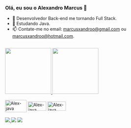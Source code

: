 ### Olá, eu sou o Alexandro Marcus  👋

<!--
**AlexandroMarcus/AlexandroMarcus** is a ✨ _special_ ✨ repository because its `README.md` (this file) appears on your GitHub profile.
-->

- 🚀 Desenvolvedor Back-end me tornando Full Stack.
- 🌱 Estudando Java.
- 📫 Contate-me no email: marcusxandroo@gmail.com ou marcusxandroo@hotmail.com.

<br/>

<div align="left">
  <a href="https://github.com/AlexandroMarcus">
    <img height="150em" src="https://github-readme-stats.vercel.app/api?username=AlexandroMarcus&count_private=true&include_all_commits=true&show_icons=true&theme=dracula&hide_border=false&show_owner=true"/>
    <img height="150em" src="https://github-readme-stats.vercel.app/api/top-langs/?username=AlexandroMarcus&theme=dracula&hide_border=false&&layout=compact"/>
  </a>
</div>

<div style="display: inline_block"><br>
    <img align="center" alt="Alex-java" height="40" width="70" src="https://cdn.jsdelivr.net/gh/devicons/devicon/icons/java/java-original-wordmark.svg" />
    <img align="center" alt="Alex-java" height="30" width="60" src="https://cdn.jsdelivr.net/gh/devicons/devicon/icons/html5/html5-original.svg" />
    <img align="center" alt="Alex-java" height="30" width="60" src="https://cdn.jsdelivr.net/gh/devicons/devicon/icons/css3/css3-original.svg" />
</div>
<br>
<div>
   <a href="https://www.instagram.com/alexandro_marrcus/" target="_blank"><img src="https://img.shields.io/badge/-Instagram-%23E4405F?style=for-the-badge&logo=instagram%logoColor=white"/>
   <a href="https://www.linkedin.com/in/alexandromarcus/" target="_blank"><img src="https://img.shields.io/badge/-LinkedIn-%230077B5?style=for-the-badge&logo=linkedin&logoColor=white" target="_blank"></a>
   <a href="https://discord.com/channels/@me" target="_blank"><img src="https://img.shields.io/badge/Discord-7289DA?style=for-the-badge&logo=discord&logoColor=white" target="_blank">
</div>
